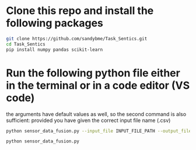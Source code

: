 # Clone this repo and install the following packages
```bash
git clone https://github.com/sandybme/Task_Sentics.git
cd Task_Sentics
pip install numpy pandas scikit-learn
```
# Run the following python file either in the terminal or in a code editor (VS code)
the arguments have default values as well, so the second command is also sufficient: provided you have given the correct input file name (.csv)
```bash
python sensor_data_fusion.py --input_file INPUT_FILE_PATH --output_file OUTPUT_FILE_PATH [--threshold DISTANCE_THRESHOLD]
```
```bash
python sensor_data_fusion.py
```
